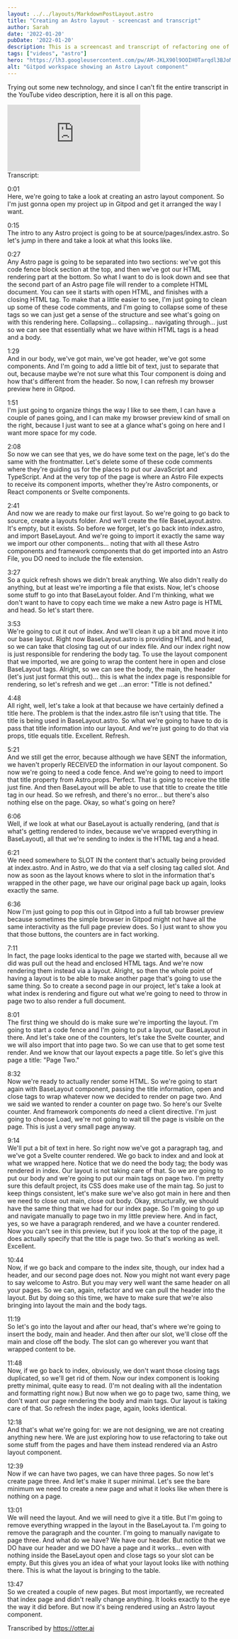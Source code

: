```yaml
---
layout: ../../layouts/MarkdownPostLayout.astro
title: "Creating an Astro layout - screencast and transcript"
author: Sarah
date: '2022-01-20'
pubDate: '2022-01-20'
description: This is a screencast and transcript of refactoring one of the basic Astro examples to create an initial BaseLayout component.
tags: ["videos", "astro"]
hero: "https://lh3.googleusercontent.com/pw/AM-JKLX90l9OOIH0Tarqdl3BJoMbMedPlnVToVh4N930PvJqT10e2udS-pM0druuYfwTapGcS_YFWAZ0J2CtewEA0OkQUkyRp4qOlePDM1MfJl6VyBHnnhN-fIpWKWvoN2JM84A-3kYcaF9ecmEjOsqEqi99Pw=w250-no?"
alt: "Gitpod workspace showing an Astro Layout component"
---
```

Trying out some new technology, and since I can't fit the entire transcript in the YouTube video description, here it is all on this page.
<div class="video-container">
<iframe src="https://www.youtube.com/embed/9bVuIBD70wc" title="YouTube video player" frameborder="0" allow="accelerometer; autoplay; clipboard-write; encrypted-media; gyroscope; picture-in-picture" allowfullscreen></iframe>
</div>
Transcript:

0:01  
Here, we're going to take a look at creating an astro layout component. So I'm just gonna open my project up in Gitpod and get it arranged the way I want.

0:15  
The intro to any Astro project is going to be at source/pages/index.astro. So let's jump in there and take a look at what this looks like.

0:27  
Any Astro page is going to be separated into two sections: we've got this code fence block section at the top, and then we've got our HTML rendering part at the bottom. So what I want to do is look down and see that the second part of an Astro page file will render to a complete HTML document. You can see it starts with open HTML, and finishes with a closing HTML tag. To make that a little easier to see, I'm just going to clean up some of these code comments, and I'm going to collapse some of these tags so we can just get a sense of the structure and see what's going on with this rendering here. Collapsing... collapsing... navigating through... just so we can see that essentially what we have within HTML tags is a head and a body. 

1:29  
And in our body, we've got main, we've got header, we've got some components. And I'm going to add a little bit of text, just to separate that out, because maybe we're not sure what this Tour component is doing and how that's different from the header. So now, I can refresh my browser preview here in Gitpod. 

1:51  
I'm just going to organize things the way I like to see them, I can have a couple of panes going, and I can make my browser preview kind of small on the right, because I just want to see at a glance what's going on here and I want more space for my code. 

2:08  
So now we can see that yes, we do have some text on the page, let's do the same with the frontmatter. Let's delete some of these code comments where they're guiding us for the places to put our JavaScript and TypeScript. And at the very top of the page is where an Astro File expects to receive its component imports, whether they're Astro components, or React components or Svelte components. 

2:41  
And now we are ready to make our first layout. So we're going to go back to source, create a layouts folder. And we'll create the file BaseLayout.astro. It's empty, but it exists. So before we forget, let's go back into index.astro, and import BaseLayout. And we're going to import it exactly the same way we import our other components... noting that with all these Astro components and framework components that do get imported into an Astro File, you DO need to include the file extension. 

3:27  
So a quick refresh shows we didn't break anything. We also didn't really do anything, but at least we're importing a file that exists. Now, let's choose some stuff to go into that BaseLayout folder. And I'm thinking, what we don't want to have to copy each time we make a new Astro page is HTML and head. So let's start there. 

3:53  
We're going to cut it out of index. And we'll clean it up a bit and move it into our base layout. Right now BaseLayout.astro is providing HTML and head, so we can take that closing tag out of our index file. And our index right now is just responsible for rendering the body tag. To use the layout component that we imported, we are going to wrap the content here in open and close BaseLayout tags. Alright, so we can see the body, the main, the header (let's just just format this out)... this is what the index page is responsible for rendering, so let's refresh and we get ...an error: "Title is not defined."

4:48  
All right, well, let's take a look at that because we have certainly defined a title here. The problem is that the index.astro file isn't using that title. The title is being used in BaseLayout.astro. So what we're going to have to do is pass that title information into our layout. And we're just going to do that via props, title equals title. Excellent. Refresh.

5:21  
And we still get the error, because although we have SENT the information, we haven't properly RECEIVED the information in our layout component. So now we're going to need a code fence. And we're going to need to import that title property from Astro.props. Perfect. That is going to receive the title just fine. And then BaseLayout will be able to use that title to create the title tag in our head. So we refresh, and there's no error... but there's also nothing else on the page. Okay, so what's going on here? 

6:06  
Well, if we look at what our BaseLayout is actually rendering, (and that *is* what's getting rendered to index, because we've wrapped everything in BaseLayout), all that we're sending to index is the HTML tag and a head. 

6:21  
We need somewhere to SLOT IN the content that's actually being provided at index.astro. And in Astro, we do that via a self closing tag called slot. And now as soon as the layout knows where to slot in the information that's wrapped in the other page, we have our original page back up again, looks exactly the same. 

6:36  
Now I'm just going to pop this out in Gitpod into a full tab browser preview because sometimes the simple browser in Gitpod might not have all the same interactivity as the full page preview does. So I just want to show you that those buttons, the counters are in fact working. 

7:11  
In fact, the page looks identical to the page we started with, because all we did was pull out the head and enclosed HTML tags. And we're now rendering them instead via a layout. Alright, so then the whole point of having a layout is to be able to make another page that's going to use the same thing. So to create a second page in our project, let's take a look at what index is rendering and figure out what we're going to need to throw in page two to also render a full document. 

8:01  
The first thing we should do is make sure we're importing the layout. I'm going to start a code fence and I'm going to put a layout, our BaseLayout in there. And let's take one of the counters, let's take the Svelte counter, and we will also import that into page two. So we can use that to get some test render. And we know that our layout expects a page title. So let's give this page a title: "Page Two." 

8:32  
Now we're ready to actually render some HTML. So we're going to start again with BaseLayout component, passing the title information, open and close tags to wrap whatever now we decided to render on page two. And we said we wanted to render a counter on page two. So here's our Svelte counter. And framework components *do* need a client directive. I'm just going to choose Load, we're not going to wait till the page is visible on the page. This is just a very small page anyway.

9:14  
We'll put a bit of text in here. So right now we've got a paragraph tag, and we've got a Svelte counter rendered. We go back to index and and look at what we wrapped here. Notice that we do need the body tag; the body was rendered in index. Our layout is not taking care of that. So we are going to put our body and we're going to put our main tags on page two. I'm pretty sure this default project, its CSS does make use of the main tag. So just to keep things consistent, let's make sure we've also got main in here and then we need to close out main, close out body. Okay, structurally, we should have the same thing that we had for our index page. So I'm going to go up and navigate manually to page two in my little preview here. And in fact, yes, so we have a paragraph rendered, and we have a counter rendered. Now you can't see in this preview, but if you look at the top of the page, it does actually specify that the title is page two. So that's working as well. Excellent. 

10:44  
Now, if we go back and compare to the index site, though, our index had a header, and our second page does not. Now you might not want every page to say welcome to Astro. But you may very well want the same header on all your pages. So we can, again, refactor and we can pull the header into the layout. But by doing so this time, we have to make sure that we're also bringing into layout the main and the body tags. 

11:19  
So let's go into the layout and after our head, that's where we're going to insert the body, main and header. And then after our slot, we'll close off the main and close off the body. The slot can go wherever you want that wrapped content to be. 

11:48  
Now, if we go back to index, obviously, we don't want those closing tags duplicated, so we'll get rid of them. Now our index component is looking pretty minimal, quite easy to read. (I'm not dealing with all the indentation and formatting right now.) But now when we go to page two, same thing, we don't want our page rendering the body and main tags. Our layout is taking care of that. So refresh the index page, again, looks identical. 

12:18  
And that's what we're going for: we are not designing, we are not creating anything new here. We are just exploring how to use refactoring to take out some stuff from the pages and have them instead rendered via an Astro layout component. 

12:39  
Now if we can have two pages, we can have three pages. So now let's create page three. And let's make it super minimal. Let's see the bare minimum we need to create a new page and what it looks like when there is nothing on a page. 

13:01  
We will need the layout. And we will need to give it a title. But I'm going to remove everything wrapped in the layout in the BaseLayout ta. I'm going to remove the paragraph and the counter. I'm going to manually navigate to page three. And what do we have? We have our header. But notice that we DO have our header and we DO have a page and it works... even with nothing inside the BaseLayout open and close tags so your slot can be empty. But this gives you an idea of what your layout looks like with nothing there. This is what the layout is bringing to the table. 

13:47  
So we created a couple of new pages. But most importantly, we recreated that index page and didn't really change anything. It looks exactly to the eye the way it did before. But now it's being rendered using an Astro layout component.

Transcribed by https://otter.ai
